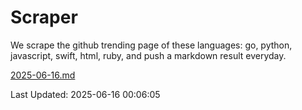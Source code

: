 # Scraper

We scrape the github trending page of these languages: go, python, javascript, swift, html, ruby, and push a markdown result everyday.

[2025-06-16.md](https://github.com/henson/Scraper/blob/master/2025-06-16.md)

Last Updated: 2025-06-16 00:06:05
